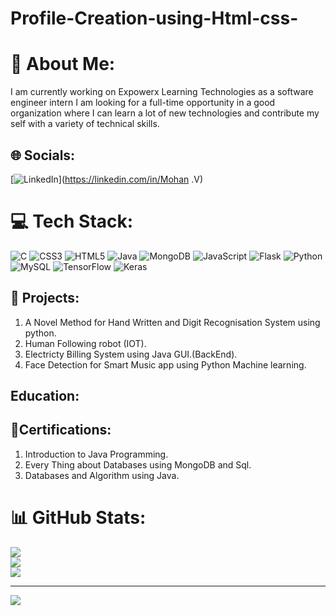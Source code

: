 # Profile-Creation-using-Html-css-
# 💫 About Me:
I am currently working on Expowerx Learning Technologies as a software engineer intern I am looking for a full-time opportunity in a good organization where I can learn a lot of new technologies and contribute my self with a variety of technical skills.


## 🌐 Socials:
[![LinkedIn](https://img.shields.io/badge/LinkedIn-%230077B5.svg?logo=linkedin&logoColor=white)](https://linkedin.com/in/Mohan .V) 

# 💻 Tech Stack:
![C](https://img.shields.io/badge/c-%2300599C.svg?style=for-the-badge&logo=c&logoColor=white) ![CSS3](https://img.shields.io/badge/css3-%231572B6.svg?style=for-the-badge&logo=css3&logoColor=white) ![HTML5](https://img.shields.io/badge/html5-%23E34F26.svg?style=for-the-badge&logo=html5&logoColor=white) ![Java](https://img.shields.io/badge/java-%23ED8B00.svg?style=for-the-badge&logo=java&logoColor=white) ![MongoDB](https://img.shields.io/badge/MongoDB-%234ea94b.svg?style=for-the-badge&logo=mongodb&logoColor=white) ![JavaScript](https://img.shields.io/badge/javascript-%23323330.svg?style=for-the-badge&logo=javascript&logoColor=%23F7DF1E) ![Flask](https://img.shields.io/badge/flask-%23000.svg?style=for-the-badge&logo=flask&logoColor=white) ![Python](https://img.shields.io/badge/python-3670A0?style=for-the-badge&logo=python&logoColor=ffdd54) ![MySQL](https://img.shields.io/badge/mysql-%2300f.svg?style=for-the-badge&logo=mysql&logoColor=white) ![TensorFlow](https://img.shields.io/badge/TensorFlow-%23FF6F00.svg?style=for-the-badge&logo=TensorFlow&logoColor=white) ![Keras](https://img.shields.io/badge/Keras-%23D00000.svg?style=for-the-badge&logo=Keras&logoColor=white)

## 🏁 Projects:
1. A Novel Method for Hand Written and Digit Recognisation System using python.
2. Human Following robot (IOT).
3. Electricty Billing System using Java GUI.(BackEnd).
4. Face Detection for Smart Music app using Python Machine learning.

## Education:



## 📝Certifications:
1. Introduction to Java Programming.
2. Every Thing about Databases using MongoDB and Sql.
3. Databases and Algorithm using Java.

# 📊 GitHub Stats:
![](https://github-readme-stats.vercel.app/api?username=mohanaganapathy01&theme=dark&hide_border=false&include_all_commits=false&count_private=false)<br/>
![](https://github-readme-streak-stats.herokuapp.com/?user=mohanaganapathy01&theme=dark&hide_border=false)<br/>
![](https://github-readme-stats.vercel.app/api/top-langs/?username=mohanaganapathy01&theme=dark&hide_border=false&include_all_commits=false&count_private=false&layout=compact)

---
[![](https://visitcount.itsvg.in/api?id=mohanaganapathy01&icon=0&color=0)](https://visitcount.itsvg.in)

<!-- Proudly created with GPRM ( https://gprm.itsvg.in ) -->
